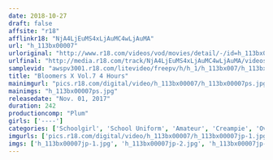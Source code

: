 ```yaml
---
date: 2018-10-27
draft: false
affsite: "r18"
afflinkr18: "NjA4LjEuMS4xLjAuMC4wLjAuMA"
url: "h_113bx00007"
urloriginal: "http://www.r18.com/videos/vod/movies/detail/-/id=h_113bx00007"
urlfinal: "http://media.r18.com/track/NjA4LjEuMS4xLjAuMC4wLjAuMA/videos/vod/movies/detail/-/id=h_113bx00007"
samplevid: "awspv3001.r18.com/litevideo/freepv/h/h_1/h_113bx007/h_113bx007_dmb_w.mp4"
title: "Bloomers X Vol.7 4 Hours"
mainimgurl: "pics.r18.com/digital/video/h_113bx00007/h_113bx00007ps.jpg"
mainimgs: "h_113bx00007ps.jpg"
releasedate: "Nov. 01, 2017"
duration: 242
productioncomp: "Plum"
girls: ['----']
categories: ['Schoolgirl', 'School Uniform', 'Amateur', 'Creampie', 'Over 4 Hours']
imgurls: ['pics.r18.com/digital/video/h_113bx00007/h_113bx00007jp-1.jpg', 'pics.r18.com/digital/video/h_113bx00007/h_113bx00007jp-2.jpg', 'pics.r18.com/digital/video/h_113bx00007/h_113bx00007jp-3.jpg', 'pics.r18.com/digital/video/h_113bx00007/h_113bx00007jp-4.jpg', 'pics.r18.com/digital/video/h_113bx00007/h_113bx00007jp-5.jpg', 'pics.r18.com/digital/video/h_113bx00007/h_113bx00007jp-6.jpg', 'pics.r18.com/digital/video/h_113bx00007/h_113bx00007jp-7.jpg', 'pics.r18.com/digital/video/h_113bx00007/h_113bx00007jp-8.jpg', 'pics.r18.com/digital/video/h_113bx00007/h_113bx00007jp-9.jpg', 'pics.r18.com/digital/video/h_113bx00007/h_113bx00007jp-10.jpg', 'pics.r18.com/digital/video/h_113bx00007/h_113bx00007jp-11.jpg', 'pics.r18.com/digital/video/h_113bx00007/h_113bx00007jp-12.jpg', 'pics.r18.com/digital/video/h_113bx00007/h_113bx00007jp-13.jpg', 'pics.r18.com/digital/video/h_113bx00007/h_113bx00007jp-14.jpg', 'pics.r18.com/digital/video/h_113bx00007/h_113bx00007jp-15.jpg', 'pics.r18.com/digital/video/h_113bx00007/h_113bx00007jp-16.jpg', 'pics.r18.com/digital/video/h_113bx00007/h_113bx00007jp-17.jpg', 'pics.r18.com/digital/video/h_113bx00007/h_113bx00007jp-18.jpg', 'pics.r18.com/digital/video/h_113bx00007/h_113bx00007jp-19.jpg', 'pics.r18.com/digital/video/h_113bx00007/h_113bx00007jp-20.jpg']
imgs: ['h_113bx00007jp-1.jpg', 'h_113bx00007jp-2.jpg', 'h_113bx00007jp-3.jpg', 'h_113bx00007jp-4.jpg', 'h_113bx00007jp-5.jpg', 'h_113bx00007jp-6.jpg', 'h_113bx00007jp-7.jpg', 'h_113bx00007jp-8.jpg', 'h_113bx00007jp-9.jpg', 'h_113bx00007jp-10.jpg', 'h_113bx00007jp-11.jpg', 'h_113bx00007jp-12.jpg', 'h_113bx00007jp-13.jpg', 'h_113bx00007jp-14.jpg', 'h_113bx00007jp-15.jpg', 'h_113bx00007jp-16.jpg', 'h_113bx00007jp-17.jpg', 'h_113bx00007jp-18.jpg', 'h_113bx00007jp-19.jpg', 'h_113bx00007jp-20.jpg']
---
```

